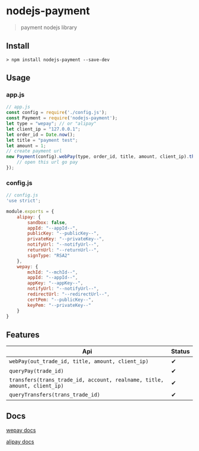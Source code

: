 # nodejs-payment
> payment nodejs library

## Install
```
> npm install nodejs-payment --save-dev
```

## Usage

### app.js
```js
// app.js
const config = require('./config.js');
const Payment = require('nodejs-payment');
let type = "wepay"; // or "alipay"
let client_ip = "127.0.0.1";
let order_id = Date.now();
let title = "payment test";
let amount = 1;
// create payment url
new Payment(config).webPay(type, order_id, title, amount, client_ip).then(url => {
    // open this url go pay
});
```

### config.js
```js
// config.js
'use strict';

module.exports = {
    alipay: {
        sandbox: false,
        appId: "--appId--",
        publicKey: "--publicKey--",
        privateKey: "--privateKey--",
        notifyUrl: "--notifyUrl--",
        returnUrl: "--returnUrl--",
        signType: "RSA2"
    },
    wepay: {
        mchId: "--mchId--",
        appId: "--appId--",
        appKey: "--appKey--",
        notifyUrl: "--notifyUrl--",
        redirectUrl: "--redirectUrl--",
        certPem: "--publicKey--",
        keyPem: "--privateKey--"
    }
}
```


## Features

Api | Status
-|-
`webPay(out_trade_id, title, amount, client_ip)` | ✔ |
`queryPay(trade_id)` | ✔  |
`transfers(trans_trade_id, account, realname, title, amount, client_ip)` | ✔ |
`queryTransfers(trans_trade_id)` | ✔ |

## Docs

[wepay docs](https://pay.weixin.qq.com/wiki/doc/api/index.html)

[alipay docs](https://open.alipay.com/developmentDocument.htm)